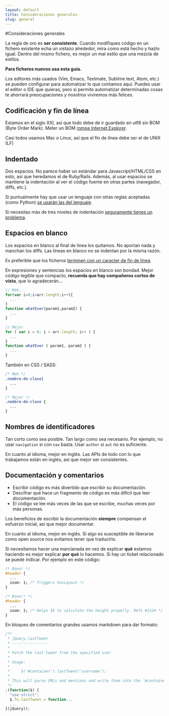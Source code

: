 ```yaml
---
layout: default
title: Consideraciones generales
slug: general
---
```


#Consideraciones generales

La regla de oro es **ser consistente**. Cuando modifiques código en un fichero existente echa un
vistazo alrededor, mira como está hecho y hazlo igual. Dentro del mismo fichero, es mejor un mal
estilo que una mezcla de estilos.

**Para ficheros nuevos usa esta guía.**

Los editores más usados (Vim, Emacs, Textmate, Sublime text, Atom, etc.) se pueden configurar para
automatizar lo que contamos aquí. Puedes usar el editor o IDE que quieras, pero si permite
automatizar determinadas cosas te ahorrará preocupaciones y nosotros viviremos más felices.

## Codificación y fin de línea

Estamos en el siglo XXI, así que todo debe de ir guardado en utf8 sin BOM (Byte Order Mark). Meter
un BOM [rompe Internet Explorer][ie_bom].

Casi todos usamos Mac o Linux, así que el fin de línea debe ser el de UNIX (LF)

## Indentado

Dos espacios. No parece haber un estándar para Javascript/HTML/CSS en esto, así que heredamos el de
Ruby/Rails. Además, al usar espacios se mantiene la indentación al ver el código fuente en otras
partes (navegador, diffs, etc.).

Si puntualmente hay que usar un lenguaje con otras reglas aceptadas (como Python)
[se usarán las del lenguaje][pep8].

Si necesitas más de tres niveles de indentación [seguramente tienes un problema][linus_indent].

## Espacios en blanco

Los espacios en blanco al final de línea los quitamos. No aportan nada y manchan los diffs. Las
líneas en blanco no se indentan por la misma razón.

Es preferible que los ficheros [terminen con un caracter de fin de línea][whitespace].

En expresiones y sentencias los espacios en blanco son bondad. Mejor código legible que
compacto, **recuerda que hay compañeros cortos de vista**, que lo agradecerán...

```js
// Meh...
for(var i=0;i<arr.length;i++){
  ...
}
function whatEver(param1,param2) {
  ...
}

// Mejor
for ( var i = 0; i < arr.length; i++ ) {
  ...
}
function whatEver ( param1, param2 ) {
  ...
}
```

También en CSS / SASS:

```scss
/* Meh */
.nombre-de-clase{
  ...
}

/* Mejor */
.nombre-de-clase {
  ...
}
```

## Nombres de identificadores

Tan corto como sea posible. Tan largo como sea necesario. Por ejemplo, no usar `navigation` si con
`nav` basta. Usar `author` si `aut` no es suficiente.

En cuanto al idioma, mejor en inglés. Las APIs de todo con lo que trabajamos están en inglés, así
que mejor ser consistentes.

## Documentación y comentarios

- Escribir código es más divertido que escribir su documentación.
- Descifrar qué hace un fragmento de código es más difícil que leer documentación.
- El código se lee más veces de las que se escribe, muchas veces por más personas.

Los beneficios de escribir la documentación **siempre** compensan el esfuerzo inicial, así que mejor documentar.

En cuanto al idioma, mejor en inglés. Si algo es susceptible de liberarse como open source nos
evitamos tener que traducirlo.

Si necesitamos hacer una marcianada en vez de explicar **qué** estamos haciendo es mejor
explicar **por qué** lo hacemos. Si hay un ticket relacionado se puede indicar.
Por ejemplo en este código:

```css
/* Booo! */
#header {
  ...
  zoom: 1; /* Triggers hasLayout */
}

/* Bien!! */
#header {
  ...
  zoom: 1; /* Helps IE to calculate the height properly. Refs #1234 */
}
```

En bloques de comentarios grandes usamos markdown para dar formato:

```js
/**
 * jQuery.lastTweet
 * ----------------
 *
 * Fetch the last tweet from the specified user
 *
 * Usage:
 *
 *     $('#container').lastTweet('username');
 *
 * This will parse URLs and mentions and write them into the `#container` node.
 */
;(function($) {
  "use strict";
  $.fn.lastTweet = function...
  ...
}(jQuery));
```

[ie_bom]: http://stackoverflow.com/a/5063836/508684
[pep8]: http://www.python.org/dev/peps/pep-0008/#code-lay-out
[linus_indent]: http://en.wikiquote.org/wiki/Linus_Torvalds#1995
[whitespace]: http://stackoverflow.com/q/729692/508684
